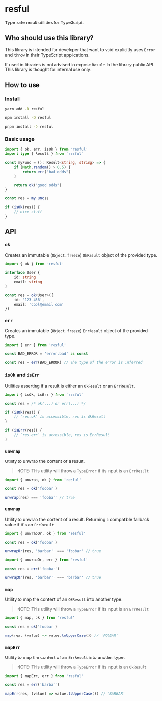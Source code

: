 # resful

Type safe result utilities for TypeScript.

## Who should use this library?

This library is intended for developer that want to void explicitly uses `Error` and `throw` in their TypeScript applications.

If used in libraries is not advised to expose `Result` to the library public API. This library is thought for internal use only.

## How to use

### Install

```sh
yarn add -D resful

npm install -D resful

pnpm install -D resful
```

### Basic usage

```ts
import { ok, err, isOk } from 'resful'
import type { Result } from 'resful'

const myFunc = (): Result<string, string> => {
    if (Math.random() > 0.5) {
        return err("bad odds")
    }

    return ok("good odds")
}

const res = myFunc()

if (isOk(res)) {
    // nice stuff
}
```

## API

### `ok`

Creates an immutable (`Object.freeze`) `OkResult` object of the provided type.

```ts
import { ok } from 'resful'

interface User {
    id: string
    email: string
}

const res = ok<User>({
    id: '123-456',
    email: 'cool@email.com'
})
```

### `err`

Creates an immutable (`Object.freeze`) `ErrResult` object of the provided type.

```ts
import { err } from 'resful'

const BAD_ERROR = 'error.bad' as const

const res = err(BAD_ERROR) // The type of the error is inferred
```

### `isOk` and `isErr`

Utilities asserting if a result is either an `OkResult` or an `ErrResult`.

```ts
import { isOk, isErr } from 'resful'

const res = /* ok(...) or err(...) */

if (isOk(res)) {
    // `res.ok` is accessible, res is OkResult
}

if (isErr(res)) {
    // `res.err` is accessible, res is ErrResult
}
```

### `unwrap`

Utility to unwrap the content of a result.

> NOTE: This utility will throw a `TypeError` if its input is an `ErrResult`

```ts
import { unwrap, ok } from 'resful'

const res = ok('foobar')

unwrap(res) === 'foobar' // true
```

### `unwrap`

Utility to unwrap the content of a result. Returning a compatible fallback value if it's an `ErrResult`.

```ts
import { unwrapOr, ok } from 'resful'

const res = ok('foobar')

unwrapOr(res, 'barbar') === 'foobar' // true
```

```ts
import { unwrapOr, err } from 'resful'

const res = err('foobar')

unwrapOr(res, 'barbar') === 'barbar' // true
```

### `map`

Utility to map the content of an `OkResult` into another type.

> NOTE: This utility will throw a `TypeError` if its input is an `ErrResult`

```ts
import { map, ok } from 'resful'

const res = ok('foobar')

map(res, (value) => value.toUpperCase()) // 'FOOBAR'
```

### `mapErr`

Utility to map the content of an `ErrResult` into another type.

> NOTE: This utility will throw a `TypeError` if its input is an `OkResult`

```ts
import { mapErr, err } from 'resful'

const res = err('barbar')

mapErr(res, (value) => value.toUpperCase()) // 'BARBAR'
```
